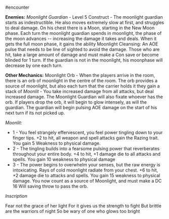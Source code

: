 #encounter 

**Enemies:**
*Moonlight Guardian* - Level 5 Construct - The moonlight guardian starts as indestructible. He also moves extremely slow at first, and struggles to deal damage. On his chest there is a Moon, starting in the New Moon phase. Each turn the moonlight guardian spends in moonlight, the phase of the moon advances -- increasing the damage it takes and deals. When it gets the full moon phase, it gains the ability Moonlight Cleansing: An AOE pulse that needs to be line of sighted to avoid the damage. Those who are hit, take a large amount of damage and must make a Con save or become blinded for 1 turn. If the guardian is not in the moonlight, his moonphase will decrease by one each turn. 

**Other Mechanics:**
Moonlight Orb - When the players arrive in the room, there is an orb of moonlight in the centre of the room. The orb provides a source of moonlight, but also each turn that the carrier holds it they gain a stack of *Moonlit* - You take increased damage from all attacks, but deal increased damage.
The Moonlight Guardian will also fixate whoever has the orb. If players drop the orb, it will begin to glow intensely, as will the guardian. The guardian will begin pulsing AOE damage on the start of his next turn if its not picked up.


*Moonlit:*
 - 1 - You feel strangely effervescent, you feel power tingling down to your finger tips. +2 to hit, all weapon and spell attacks gain the Razing trait. You gain 5 Weakness to physical damage.
 - 2 - The tingling builds into a fearsome pulsing power that reverberates throughout your entire body. +4 to hit, +1 damage die to all attacks and spells. You gain 10 weakness to physical damage
 - 3 - The power begins to overwhelm your senses, but the raw energy is intoxicating. Rays of cold moonlight radiate from your chest. +6 to hit, +2 damage die to attacks and spells. You gain 15 weakness to physical damage. You now count as a source of Moonlight, and must make a DC 16 Will saving throw to pass the orb.




*Inscription*

Fear not the grace of her light
For it gives us the strength to fight
But brittle are the warriors of night
So be wary of one who glows too bright

